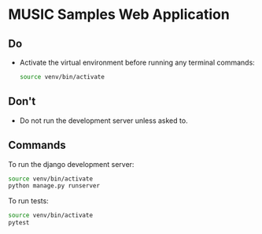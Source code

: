 # MUSIC Samples Web Application

## Do

- Activate the virtual environment before running any terminal commands:

  ```bash
  source venv/bin/activate
  ```

## Don't

- Do not run the development server unless asked to.

## Commands

To run the django development server:

```bash
source venv/bin/activate
python manage.py runserver
```

To run tests:

```bash
source venv/bin/activate
pytest
```
